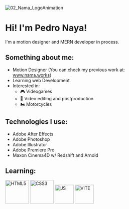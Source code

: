![02_Nama_LogoAnimation](https://github.com/NamaWorks/NamaWorks/assets/136508151/ed690a3a-971f-4c1c-bf22-186252870ca9)


# Hi! I'm Pedro Naya!

I'm a motion designer and MERN developer in process.

## Something about me:
- Motion Designer (You can check my previous work at: www.nama.works)
- Learning web Development
- Interested in:
  - 🎮 Videogames
  - 🎥 Video editing and postproduction
  - 🏍 Motorcycles

## Technologies I use:
- Adobe After Effects
- Adobe Photoshop
- Adobe Illustrator
- Adobe Premiere Pro
- Maxon Cinema4D w/ Redshift and Arnold


## Learning:
<img src="https://user-images.githubusercontent.com/25181517/192158954-f88b5814-d510-4564-b285-dff7d6400dad.png" alt="HTML5" width="75" height="auto">  <img src="https://user-images.githubusercontent.com/25181517/183898674-75a4a1b1-f960-4ea9-abcb-637170a00a75.png" alt="CSS3" width="75" height="auto">  <img src="https://user-images.githubusercontent.com/25181517/117447155-6a868a00-af3d-11eb-9cfe-245df15c9f3f.png" alt="JS" width="60" height="auto">  <img src="https://github.com/marwin1991/profile-technology-icons/assets/62091613/b40892ef-efb8-4b0e-a6b5-d1cfc2f3fc35" alt="VITE" width="60" height="auto">
